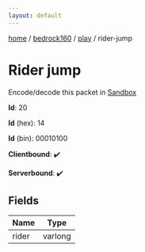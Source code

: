```yaml
---
layout: default
---
```


[home](/)  /  [bedrock160](/protocol/bedrock160)  /  [play](/protocol/bedrock160/play)  /  rider-jump

# Rider jump

Encode/decode this packet in [Sandbox](../../../sandbox/bedrock160#Play.RiderJump)

**Id**: 20

**Id** (hex): 14

**Id** (bin): 00010100

**Clientbound**: ✔️

**Serverbound**: ✔️

## Fields

Name | Type
---|---
rider | varlong
